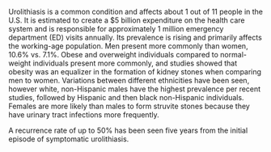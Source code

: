Urolithiasis is a common condition and affects about 1 out of 11 people in the U.S. It is estimated to create a $5 billion expenditure on the health care system and is responsible for approximately 1 million emergency department (ED) visits annually. Its prevalence is rising and primarily affects the working-age population. Men present more commonly than women, 10.6% vs. 7.1%. Obese and overweight individuals compared to normal-weight individuals present more commonly, and studies showed that obesity was an equalizer in the formation of kidney stones when comparing men to women. Variations between different ethnicities have been seen, however white, non-Hispanic males have the highest prevalence per recent studies, followed by Hispanic and then black non-Hispanic individuals. Females are more likely than males to form struvite stones because they have urinary tract infections more frequently.

A recurrence rate of up to 50% has been seen five years from the initial episode of symptomatic urolithiasis.